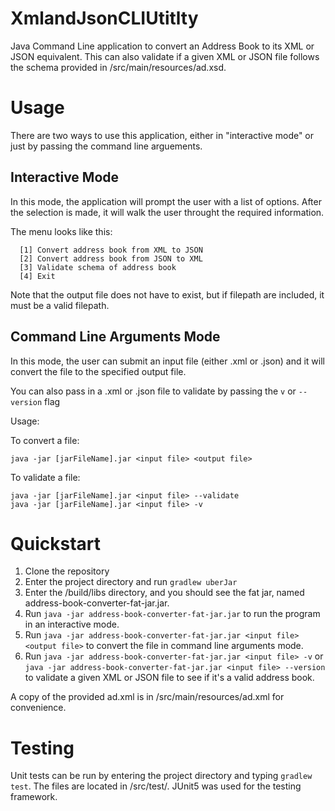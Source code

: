 # XmlandJsonCLIUtitlty
Java Command Line application to convert an Address Book to its XML or JSON equivalent.
This can also validate if a given XML or JSON file follows the schema provided in /src/main/resources/ad.xsd.

# Usage
There are two ways to use this application, either in "interactive mode" or just by passing the command line arguements.
## Interactive Mode
In this mode, the application will prompt the user with a list of options. After the selection is made, it will walk the user throught the required information.

The menu looks like this:

      [1] Convert address book from XML to JSON
      [2] Convert address book from JSON to XML
      [3] Validate schema of address book
      [4] Exit
     
Note that the output file does not have to exist, but if filepath are included, it must be a valid filepath.

## Command Line Arguments Mode
In this mode, the user can submit an input file (either .xml or .json) and it will convert the file to the specified output file.

You can also pass in a .xml or .json file to validate by passing the ```v``` or ```--version``` flag

Usage:

To convert a file:
```
java -jar [jarFileName].jar <input file> <output file>
```
To validate a file:
```
java -jar [jarFileName].jar <input file> --validate
java -jar [jarFileName].jar <input file> -v
```

# Quickstart
1. Clone the repository
2. Enter the project directory and run ```gradlew uberJar```
3. Enter the /build/libs directory, and you should see the fat jar, named address-book-converter-fat-jar.jar.
4. Run ```java -jar address-book-converter-fat-jar.jar``` to run the program in an interactive mode.
5. Run ```java -jar address-book-converter-fat-jar.jar <input file> <output file>``` to convert the file in command line arguments mode.
6. Run ```java -jar address-book-converter-fat-jar.jar <input file> -v``` or ```java -jar address-book-converter-fat-jar.jar <input file> --version``` to validate a given XML or JSON file to see if it's a valid address book.

A copy of the provided ad.xml is in /src/main/resources/ad.xml for convenience.

# Testing
Unit tests can be run by entering the project directory and typing ```gradlew test```.
The files are located in /src/test/.
JUnit5 was used for the testing framework.
